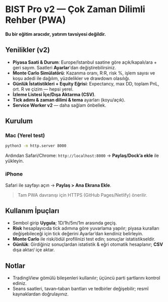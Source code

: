 
# BIST Pro v2 — Çok Zaman Dilimli Rehber (PWA)

**Bu bir eğitim aracıdır, yatırım tavsiyesi değildir.**

## Yenilikler (v2)
- **Piyasa Saati & Durum**: Europe/Istanbul saatine göre açık/kapalı/ara + geri sayım. Saatleri **Ayarlar**'dan değiştirebilirsiniz.
- **Monte Carlo Simülatörü**: Kazanma oranı, R:R, risk %, işlem sayısı ve koşu adedi ile dağılım, yüzdelikler ve drawdown olasılığı.
- **Günlük İstatistikleri + Equity Eğrisi**: Expectancy, max DD, toplam PnL, ort. R ve çizim — hepsi yerel.
- **İzleme Listesi İçe/Dışa Aktarma (CSV)**.
- **Tick adımı & zaman dilimi & tema** ayarları (koyu/açık).
- **Service Worker v2** — daha sağlam önbellek.

## Kurulum
### Mac (Yerel test)
```bash
python3 -m http.server 8000
```
Ardından Safari/Chrome: `http://localhost:8000` → **Paylaş/Dock’a ekle** ile yükleyin.

### iPhone
Safari ile sayfayı açın → **Paylaş > Ana Ekrana Ekle**.

> Tam PWA davranışı için HTTPS (GitHub Pages/Netlify) önerilir.

## Kullanım İpuçları
- Sembol girip **Uygula**; 1D/1h/5m/1m arasında geçiş.
- **Risk** hesaplayıcıda tick adımına göre yuvarlama yapılır; piyasa kuralları değişebileceği için tick değerini Ayarlar’dan kendiniz belirleyin.
- **Monte Carlo** ile risk/ödül profilinizi test edin; sonuçlar istatistikseldir.
- **Günlük**: Girdiğiniz sonuçlardan istatistik & eğri otomatik hesaplanır; **CSV** dışa aktar/ içe aktar.

## Notlar
- TradingView gömülü bileşenleri kullanılır; üçüncü parti şartlarını kontrol ediniz.
- Seans saatleri, tavan–taban bantları ve tedbirler değişebilir; resmî kaynaklardan doğrulayınız.
